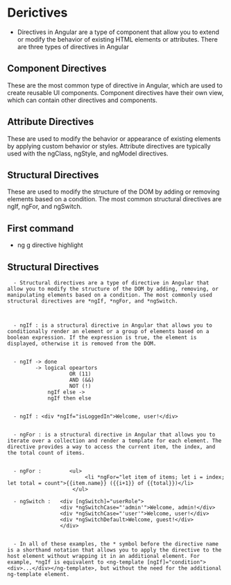 # Derictives 

- Directives in Angular are a type of component that allow you to extend or modify the behavior of existing   HTML elements or attributes. There are three types of directives in Angular


## Component Directives 

These are the most common type of directive in Angular, which are used to create reusable UI components. Component directives have their own view, which can contain other directives and components.

## Attribute Directives 

These are used to modify the behavior or appearance of existing elements by applying custom behavior or styles. Attribute directives are typically used with the ngClass, ngStyle, and ngModel directives.

## Structural Directives 

These are used to modify the structure of the DOM by adding or removing elements based on a condition. The most common structural directives are ngIf, ngFor, and ngSwitch.


##   First command 
    
   - ng g directive highlight



##  Structural Directives 

      - Structural directives are a type of directive in Angular that allow you to modify the structure of the DOM by adding, removing, or manipulating elements based on a condition. The most commonly used structural directives are *ngIf, *ngFor, and *ngSwitch.



      - ngIf : is a structural directive in Angular that allows you to conditionally render an element or a group of elements based on a boolean expression. If the expression is true, the element is displayed, otherwise it is removed from the DOM.


      - ngIf -> done
             -> logical opeartors
                        OR (11)
                        AND (&&)
                        NOT (!)
                 ngIf else ->
                 ngIf then else


      - ngIf : <div *ngIf="isLoggedIn">Welcome, user!</div>
      

      - ngFor : is a structural directive in Angular that allows you to iterate over a collection and render a template for each element. The directive provides a way to access the current item, the index, and the total count of items.


      - ngFor :         <ul>
                             <li *ngFor="let item of items; let i = index; let total = count">{{item.name}} ({{i+1}} of {{total}})</li>
                         </ul>

      - ngSwitch :   <div [ngSwitch]="userRole">
                     <div *ngSwitchCase="'admin'">Welcome, admin!</div>
                     <div *ngSwitchCase="'user'">Welcome, user!</div>
                     <div *ngSwitchDefault>Welcome, guest!</div>
                     </div>   


      - In all of these examples, the * symbol before the directive name is a shorthand notation that allows you to apply the directive to the host element without wrapping it in an additional element. For example, *ngIf is equivalent to <ng-template [ngIf]="condition"><div>...</div></ng-template>, but without the need for the additional ng-template element.              
